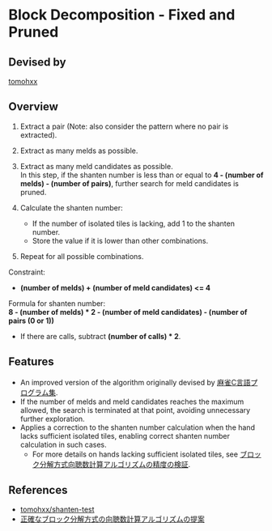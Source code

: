 # Block Decomposition - Fixed and Pruned

## Devised by

[tomohxx](https://github.com/tomohxx)

## Overview

1. Extract a pair (Note: also consider the pattern where no pair is extracted).
2. Extract as many melds as possible.
3. Extract as many meld candidates as possible.  
   In this step, if the shanten number is less than or equal to **4 - (number of melds) - (number of pairs)**, further search for meld candidates is pruned.
4. Calculate the shanten number:

    - If the number of isolated tiles is lacking, add 1 to the shanten number.
    - Store the value if it is lower than other combinations.

5. Repeat for all possible combinations.

Constraint:

- **(number of melds) + (number of meld candidates) <= 4**

Formula for shanten number:  
**8 - (number of melds) * 2 - (number of meld candidates) - (number of pairs (0 or 1))**

- If there are calls, subtract **(number of calls) * 2**.

## Features

- An improved version of the algorithm originally devised by [麻雀C言語プログラム集](https://web.archive.org/web/20190616213620/http://cmj3.web.fc2.com/).
- If the number of melds and meld candidates reaches the maximum allowed, the search is terminated at that point, avoiding unnecessary further exploration.
- Applies a correction to the shanten number calculation when the hand lacks sufficient isolated tiles, enabling correct shanten number calculation in such cases.
  - For more details on hands lacking sufficient isolated tiles, see [ブロック分解方式向聴数計算アルゴリズムの精度の検証](https://zenn.dev/tomohxx/articles/aecace4e3a3bc1).

## References

- [tomohxx/shanten-test](https://github.com/tomohxx/shanten-test)
- [正確なブロック分解方式の向聴数計算アルゴリズムの提案](https://zenn.dev/tomohxx/articles/16c0d807218d2a)
